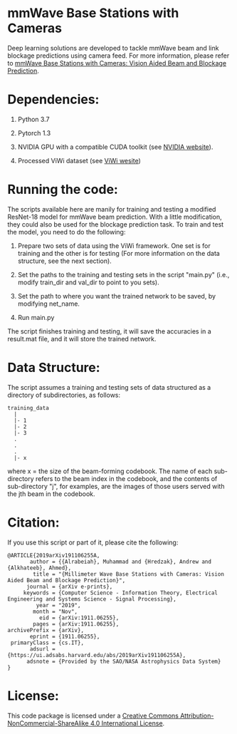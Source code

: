 # mmWave Base Stations with Cameras
Deep learning solutions are developed to tackle mmWave beam and link blockage predictions using camera feed. For more information, please refer to [mmWave Base Stations with Cameras: Vision Aided Beam and Blockage Prediction](https://arxiv.org/abs/1911.06255).

# Dependencies:
1) Python 3.7 

2) Pytorch 1.3

3) NVIDIA GPU with a compatible CUDA toolkit (see [NVIDIA website](https://developer.nvidia.com/cuda-toolkit)).

4) Processed ViWi dataset (see [ViWi wesite](https://viwi-dataset.net/))

# Running the code:
The scripts available here are manily for training and testing a modified ResNet-18 model for mmWave beam prediction. With a little modification, they could also be used for the blockage prediction task. To train and test the model, you need to do the following:

1) Prepare two sets of data using the ViWi framework. One set is for training and the other is for testing (For more information on the data structure, see the next section).

2) Set the paths to the training and testing sets in the script "main.py" (i.e., modify train_dir and val_dir to point to you sets).

3) Set the path to where you want the trained network to be saved, by modifying net_name.

5) Run main.py

The script finishes training and testing, it will save the accuracies in a result.mat file, and it will store the trained network.

# Data Structure:
The script assumes a training and testing sets of data structured as a directory of subdirectories, as follows:
```
training_data
  |
  |- 1
  |- 2
  |- 3
  .
  .
  .
  |- x
 ```
where x = the size of the beam-forming codebook. The name of each sub-directory refers to the beam index in the codebook, and the contents of sub-directory "j", for examples, are the images of those users served with the jth beam in the codebook.

# Citation:
If you use this script or part of it, please cite the following:
```
@ARTICLE{2019arXiv191106255A,
       author = {{Alrabeiah}, Muhammad and {Hredzak}, Andrew and {Alkhateeb}, Ahmed},
        title = "{Millimeter Wave Base Stations with Cameras: Vision Aided Beam and Blockage Prediction}",
      journal = {arXiv e-prints},
     keywords = {Computer Science - Information Theory, Electrical Engineering and Systems Science - Signal Processing},
         year = "2019",
        month = "Nov",
          eid = {arXiv:1911.06255},
        pages = {arXiv:1911.06255},
archivePrefix = {arXiv},
       eprint = {1911.06255},
 primaryClass = {cs.IT},
       adsurl = {https://ui.adsabs.harvard.edu/abs/2019arXiv191106255A},
      adsnote = {Provided by the SAO/NASA Astrophysics Data System}
}

```
# License:
This code package is licensed under a [Creative Commons Attribution-NonCommercial-ShareAlike 4.0 International License](https://creativecommons.org/licenses/by-nc-sa/4.0/).
